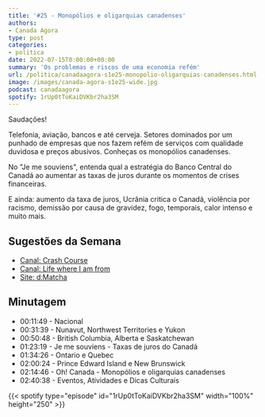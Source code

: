 ```yaml
---
title: '#25 - Monopólios e oligarquias canadenses'
authors:
- Canada Agora
type: post
categories:
- politica
date: 2022-07-15T0:00:00+00:00
summary: 'Os problemas e riscos de uma economia refém'
url: /politica/canadaagora-s1e25-monopolio-oligarquias-canadenses.html
image: /images/canada-agora-s1e25-wide.jpg
podcast: canadaagora
spotify: 1rUp0tToKaiDVKbr2ha3SM
---
```


Saudações!

Telefonia, aviação, bancos e até cerveja. Setores dominados por um punhado de empresas que nos fazem refém de serviços com qualidade duvidosa e preços abusivos. Conheças os monopólios canadenses.

No "Je me souviens", entenda qual a estratégia do Banco Central do Canadá ao aumentar as taxas de juros durante os momentos de crises financeiras.

E ainda: aumento da taxa de juros, Ucrânia critica o Canadá, violência por racismo, demissão por causa de gravidez, fogo, temporais, calor intenso e muito mais.

## Sugestões da Semana
- [Canal: Crash Course](https://www.youtube.com/c/crashcourse)
- [Canal: Life where I am from](https://www.lifewhereimfrom.com/)
- [Site: d:Matcha](https://dmatcha.com/)

## Minutagem

- 00:11:49 - Nacional
- 00:31:39 - Nunavut, Northwest Territories e Yukon
- 00:50:48 - British Columbia, Alberta e Saskatchewan
- 01:23:19 - Je me souviens - Taxas de juros do Canadá
- 01:34:26 - Ontario e Quebec
- 02:00:24 - Prince Edward Island e New Brunswick
- 02:14:46 - Oh! Canada -  Monopólios e oligarquias canadenses
- 02:40:38 - Eventos, Atividades e Dicas Culturais

{{< spotify type="episode" id="1rUp0tToKaiDVKbr2ha3SM" width="100%" height="250" >}}
